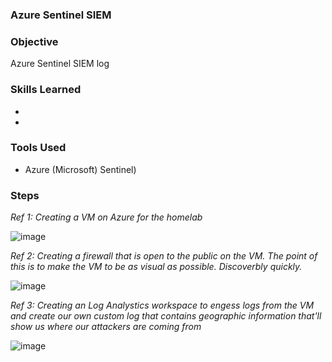 ### Azure Sentinel SIEM

### Objective
  
Azure Sentinel SIEM log


### Skills Learned

-
- 

### Tools Used

- Azure (Microsoft) Sentinel)

### Steps

*Ref 1: Creating a VM on Azure for the homelab*

![image](https://github.com/user-attachments/assets/151e7b00-f495-468d-853a-226d4954f437)

*Ref 2: Creating a firewall that is open to the public on the VM. The point of this is to make the VM to be as visual as possible. Discoverbly quickly.*

![image](https://github.com/user-attachments/assets/2fec416f-ff4b-4f10-bb5b-9f816189d2a0)

*Ref 3: Creating an Log Analystics workspace to engess logs from the VM and create our own custom log that contains geographic information that'll show us where our attackers are coming from*

![image](https://github.com/user-attachments/assets/1251d8bc-bacf-472b-85fe-9f20401fc295)


